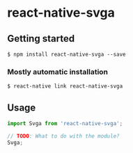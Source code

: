 # react-native-svga

## Getting started

`$ npm install react-native-svga --save`

### Mostly automatic installation

`$ react-native link react-native-svga`

## Usage
```javascript
import Svga from 'react-native-svga';

// TODO: What to do with the module?
Svga;
```
